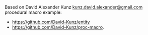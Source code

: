 Based on David Alexander Kunz <kunz.david.alexander@gmail.com> procedural macro example:
- https://github.com/David-Kunz/entity
- https://github.com/David-Kunz/proc-macro.
